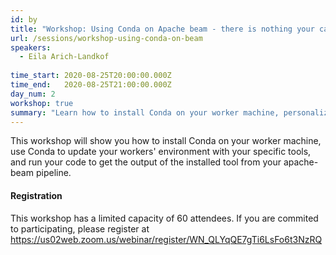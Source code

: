 ```yaml
---
id: by
title: "Workshop: Using Conda on Apache beam - there is nothing your cant do with your workers"
url: /sessions/workshop-using-conda-on-beam
speakers:
  - Eila Arich-Landkof
  
time_start: 2020-08-25T20:00:00.000Z
time_end:   2020-08-25T21:00:00.000Z
day_num: 2
workshop: true
summary: "Learn how to install Conda on your worker machine, personalize your workers' environment and integrate with your Apache Beam pipeline."
---
```


This workshop will show you how to install Conda on your worker machine, use Conda to update your workers' environment with your specific tools, and run your code to get the output of the installed tool from your apache-beam pipeline.

#### Registration
This workshop has a limited capacity of 60 attendees. If you are commited to participating, please register at https://us02web.zoom.us/webinar/register/WN_QLYqQE7gTi6LsFo6t3NzRQ


